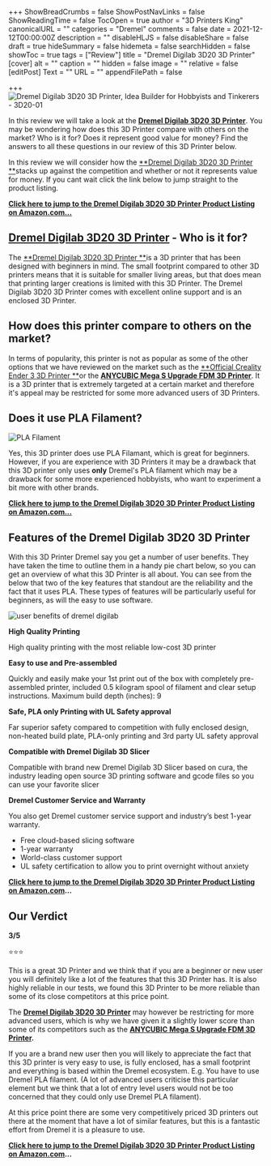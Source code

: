 +++
ShowBreadCrumbs = false
ShowPostNavLinks = false
ShowReadingTime = false
TocOpen = true
author = "3D Printers King"
canonicalURL = ""
categories = "Dremel"
comments = false
date = 2021-12-12T00:00:00Z
description = ""
disableHLJS = false
disableShare = false
draft = true
hideSummary = false
hidemeta = false
searchHidden = false
showToc = true
tags = ["Review"]
title = "Dremel Digilab 3D20 3D Printer"
[cover]
alt = ""
caption = ""
hidden = false
image = ""
relative = false
[editPost]
Text = ""
URL = ""
appendFilePath = false

+++
![Dremel Digilab 3D20 3D Printer, Idea Builder for Hobbyists and Tinkerers - 3D20-01](https://images-na.ssl-images-amazon.com/images/I/61sxgDeAd9L._AC_UL604_SR604,400_.jpg)

In this review we will take a look at the [**Dremel Digilab 3D20 3D Printer**](#).  You may be wondering how does this 3D Printer compare with others on the market? Who is it for? Does it represent good value for money?  Find the answers to all these questions in our review of this 3D Printer below.

In this review we will consider how the [**Dremel Digilab 3D20 3D Printer **](#)stacks up against the competition and whether or not it represents value for money.  If you cant wait click the link below to jump straight to the product listing.

[**Click here to jump to the Dremel Digilab 3D20 3D Printer Product Listing on Amazon.com…**](#)

## [**Dremel Digilab 3D20 3D Printer**](#) **- Who is it for?**

The [**Dremel Digilab 3D20 3D Printer **](#)is a 3D printer that has been designed with beginners in mind.  The small footprint compared to other 3D printers means that it is suitable for smaller living areas, but that does mean that printing larger creations is limited with this 3D Printer.  The Dremel Digilab 3D20 3D Printer comes with excellent online support and is an enclosed 3D Printer.

## How does this printer compare to others on the market?

In terms of popularity, this printer is not as popular as some of the other options that we have reviewed on the market such as the [**Official Creality Ender 3 3D Printer **](/posts/official-creality-ender-3-3d-printer/)or the [**ANYCUBIC Mega S Upgrade FDM 3D Printer**](posts/anycubic-mega-s-upgrade-fdm-3d-printer/).  It is a 3D printer that is extremely targeted at a certain market and therefore it's appeal may be restricted for some more advanced users of 3D Printers.

## Does it use PLA Filament?

![PLA Filament](https://m.media-amazon.com/images/S/aplus-media/vc/2b0805ad-b8db-44d1-af61-74e0f87a2e7f._SL220__.jpg "PLA Filament")

Yes, this 3D printer does use PLA Filamant, which is great for beginners.  However, if you are experience with 3D Printers it may be a drawback that this 3D printer only uses **only** Dremel's PLA filament which may be a drawback for some more experienced hobbyists, who want to experiment a bit more with other brands.

[**Click here to jump to the Dremel Digilab 3D20 3D Printer Product Listing on Amazon.com…**](#)

## **Features of the Dremel Digilab 3D20 3D Printer**

With this 3D Printer Dremel say you get a number of user benefits.  They have taken the time to outline them in a handy pie chart below, so you can get an overview of what this 3D Printer is all about.  You can see from the below that two of the key features that standout are the reliability and the fact that it uses PLA.  These types of features will be particularly useful for beginners, as will the easy to use software.

![user benefits of dremel digilab](https://m.media-amazon.com/images/S/aplus-media/vc/bbd54842-32c5-4ae0-9fb9-627002513c99._SR285,285_.jpg "user benefits of dremel digilab")

**High Quality Printing**

High quality printing with the most reliable low-cost 3D printer

**Easy to use and Pre-assembled**

Quickly and easily make your 1st print out of the box with completely pre-assembled printer, included 0.5 kilogram spool of filament and clear setup instructions. Maximum build depth (inches): 9

**Safe, PLA only Printing with UL Safety approval**

Far superior safety compared to competition with fully enclosed design, non-heated build plate, PLA-only printing and 3rd party UL safety approval

**Compatible with Dremel Digilab 3D Slicer**

Compatible with brand new Dremel Digilab 3D Slicer based on cura, the industry leading open source 3D printing software and gcode files so you can use your favorite slicer

**Dremel Customer Service and Warranty**

You also get Dremel customer service support and industry’s best 1-year warranty.

* Free cloud-based slicing software
* 1-year warranty
* World-class customer support
* UL safety certification to allow you to print overnight without anxiety

[**Click here to jump to the Dremel Digilab 3D20 3D Printer Product Listing on Amazon.com**](#)**…**

## Our Verdict

**3/5**

⭐⭐⭐

This is a great 3D Printer and we think that if you are a beginner or new user you will definitely like a lot of the features that this 3D Printer has.  It is also highly reliable in our tests, we found this 3D Printer to be more reliable than some of its close competitors at this price point.

The [**Dremel Digilab 3D20 3D Printer**](#)  may however be restricting for more advanced users, which is why we have given it a slightly lower score than some of its competitors such as the [**ANYCUBIC Mega S Upgrade FDM 3D Printer**](posts/anycubic-mega-s-upgrade-fdm-3d-printer/)**.**

If you are a brand new user then you will likely to appreciate the fact that this 3D printer is very easy to use, is fully enclosed, has a small footprint and everything is based within the Dremel ecosystem. E.g. You have to use Dremel PLA filament. (A lot of advanced users criticise this particular element but we think that a lot of entry level users would not be too concerned that they could only use Dremel PLA filament).

At this price point there are some very competitively priced 3D printers out there at the moment that have a lot of similar features, but this is a fantastic effort from Dremel it is a pleasure to use.

[**Click here to jump to the Dremel Digilab 3D20 3D Printer Product Listing on Amazon.com**](#)**…**

## 